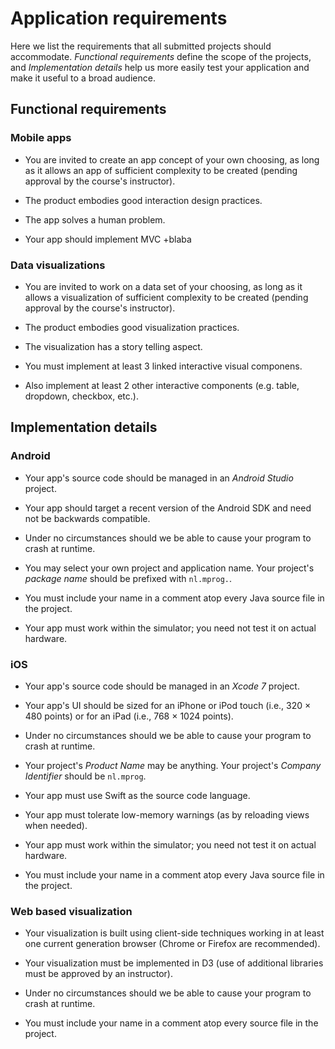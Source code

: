 # Application requirements

Here we list the requirements that all submitted projects should accommodate. *Functional requirements* define the scope of the projects, and *Implementation details* help us more easily test your application and make it useful to a broad audience.

## Functional requirements

### Mobile apps

- You are invited to create an app concept of your own choosing, as long as it allows an app of sufficient complexity to be created (pending approval by the course's instructor).

- The product embodies good interaction design practices.

- The app solves a human problem.

- Your app should implement MVC +blaba

### Data visualizations

- You are invited to work on a data set of your choosing, as long as it allows a visualization of sufficient complexity to be created (pending approval by the course's instructor).

- The product embodies good visualization practices.

- The visualization has a story telling aspect.

- You must implement at least 3 linked interactive visual componens.

- Also implement at least 2 other interactive components (e.g. table, dropdown, checkbox, etc.).

## Implementation details

### Android

- Your app's source code should be managed in an *Android Studio* project.

- Your app should target a recent version of the Android SDK and need not be backwards compatible.

- Under no circumstances should we be able to cause your program to crash at runtime.

- You may select your own project and application name. Your project's *package name* should be prefixed with `nl.mprog.`.

- You must include your name in a comment atop every Java source file in the project.

- Your app must work within the simulator; you need not test it on actual hardware.

### iOS

- Your app's source code should be managed in an *Xcode 7* project.

- Your app's UI should be sized for an iPhone or iPod touch (i.e., 320 &times; 480 points) or for an iPad (i.e., 768 &times; 1024 points).

- Under no circumstances should we be able to cause your program to crash at runtime.

- Your project's *Product Name* may be anything. Your project's *Company Identifier* should be `nl.mprog`.

- Your app must use Swift as the source code language.

- Your app must tolerate low-memory warnings (as by reloading views when needed).

- Your app must work within the simulator; you need not test it on actual hardware.

- You must include your name in a comment atop every Java source file in the project.

### Web based visualization

- Your visualization is built using client-side techniques working in at least one current generation browser (Chrome or Firefox are recommended).

- Your visualization must be implemented in D3 (use of additional libraries must be approved by an instructor).

- Under no circumstances should we be able to cause your program to crash at runtime.

- You must include your name in a comment atop every source file in the project.
